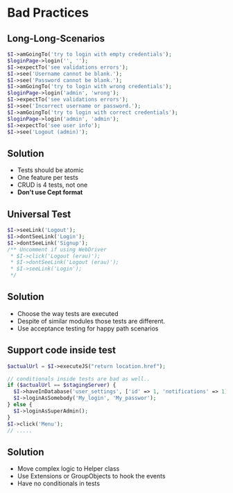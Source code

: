 
# Bad Practices



## Long-Long-Scenarios

```php
$I->amGoingTo('try to login with empty credentials');
$loginPage->login('', '');
$I->expectTo('see validations errors');
$I->see('Username cannot be blank.');
$I->see('Password cannot be blank.');
$I->amGoingTo('try to login with wrong credentials');
$loginPage->login('admin', 'wrong');
$I->expectTo('see validations errors');
$I->see('Incorrect username or password.');
$I->amGoingTo('try to login with correct credentials');
$loginPage->login('admin', 'admin');
$I->expectTo('see user info');
$I->see('Logout (admin)');
```



## Solution

* Tests should be atomic
* One feature per tests
* CRUD is 4 tests, not one
* **Don't use Cept format**



## Universal Test

```php
$I->seeLink('Logout');
$I->dontSeeLink('Login');
$I->dontSeeLink('Signup');
/** Uncomment if using WebDriver
 * $I->click('Logout (erau)');
 * $I->dontSeeLink('Logout (erau)');
 * $I->seeLink('Login');
 */
```



## Solution

* Choose the way tests are executed
* Despite of similar modules those tests are different.
* Use acceptance testing for happy path scenarios



## Support code inside test

```php
$actualUrl = $I->executeJS("return location.href");

// conditionals inside tests are bad as well..
if ($actualUrl == $stagingServer) {
  $I->haveInDatabase('user_settings', ['id' => 1, 'notifications' => 1]);
  $I->loginAsSomebody('My_login', 'My_passwor');
} else {
  $I->loginAsSuperAdmin();
}
$I->click('Menu');
// .....
```



## Solution

* Move complex logic to Helper class
* Use Extensions or GroupObjects to hook the events
* Have no conditionals in tests

